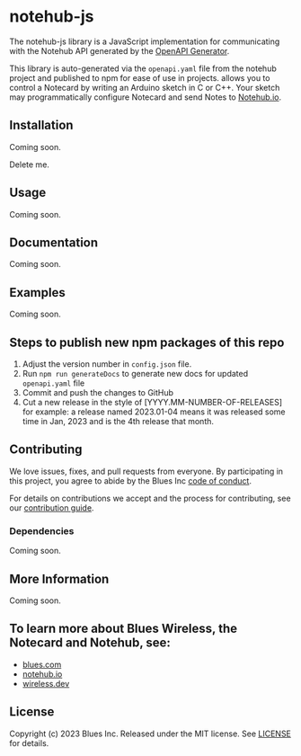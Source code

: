 # notehub-js

The notehub-js library is a JavaScript implementation for communicating with the Notehub API
generated by the [OpenAPI Generator](https://openapi-generator.tech).

This library is auto-generated via the `openapi.yaml` file from the notehub project and published
to npm for ease of use in projects.
allows you to control a Notecard by writing an Arduino sketch in C
or C++. Your sketch may programmatically configure Notecard and send Notes to
[Notehub.io][notehub].

## Installation

Coming soon.

Delete me.

## Usage

Coming soon.

## Documentation

Coming soon.

## Examples

Coming soon.

## Steps to publish new npm packages of this repo

1. Adjust the version number in `config.json` file.
2. Run `npm run generateDocs` to generate new docs for updated `openapi.yaml` file
3. Commit and push the changes to GitHub
4. Cut a new release in the style of [YYYY.MM-NUMBER-OF-RELEASES] for example: a release named 2023.01-04 means it was released some time in Jan, 2023 and is the 4th release that month.

## Contributing

We love issues, fixes, and pull requests from everyone. By participating in this project, you agree to abide by
the Blues Inc [code of conduct].

For details on contributions we accept and the process for contributing, see our
[contribution guide](CONTRIBUTING.md).

### Dependencies

Coming soon.

## More Information

Coming soon.

## To learn more about Blues Wireless, the Notecard and Notehub, see:

* [blues.com](https://blues.io)
* [notehub.io][Notehub]
* [wireless.dev](https://wireless.dev)

## License

Copyright (c) 2023 Blues Inc. Released under the MIT license. See
[LICENSE](LICENSE) for details.

[blues]: https://blues.com
[code of conduct]: https://blues.github.io/opensource/code-of-conduct
[Notehub]: https://notehub.io